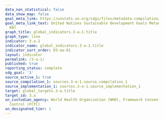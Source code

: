 ```yaml
---
data_non_statistical: false
data_show_map: false
goal_meta_link: https://unstats.un.org/sdgs/files/metadata-compilation/Metadata-Goal-3.pdf
goal_meta_link_text: United Nations Sustainable Development Goals Metadata (PDF 866
  KB)
graph_title: global_indicators.3-a-1.title
graph_type: line
indicator: 3.a.1
indicator_name: global_indicators.3-a-1.title
indicator_sort_order: 03-aa-01
layout: indicator
permalink: /3-a-1/
published: true
reporting_status: complete
sdg_goal: '3'
source_active_1: true
source_compilation_1: sources.3-a-1.source_compilation_1
source_implementation_1: sources.3-a-1.source_implementation_1
target: global_targets.3-a.title
target_id: 3.a
un_custodian_agency: World Health Organization (WHO), Framework Convention on Tobacco
  Control (FCTC)
un_designated_tier: 1
---
```

